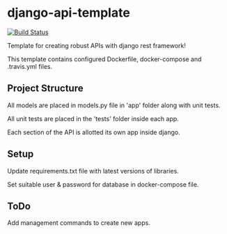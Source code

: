 # django-api-template
[![Build Status](https://travis-ci.com/Diaga/django-api-template.svg?branch=master)](https://travis-ci.com/Diaga/django-api-template)

Template for creating robust APIs with django rest framework!

This template contains configured Dockerfile, docker-compose and .travis.yml files.

## Project Structure
All models are placed in models.py file in 'app' folder along with unit tests.

All unit tests are placed in the 'tests' folder inside each app.

Each section of the API is allotted its own app inside django.

## Setup
Update requirements.txt file with latest versions of libraries.

Set suitable user & password for database in docker-compose file.

## ToDo
Add management commands to create new apps.

